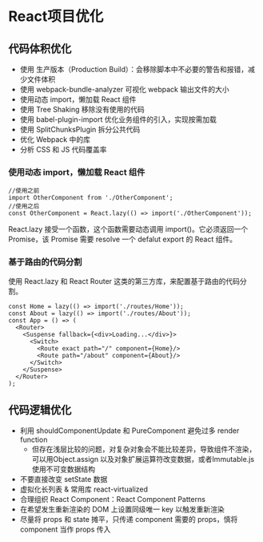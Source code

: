 # React项目优化

## 代码体积优化

* 使用 生产版本（Production Build）：会移除脚本中不必要的警告和报错，减少文件体积
* 使用 webpack-bundle-analyzer 可视化 webpack 输出文件的大小
* 使用动态 import，懒加载 React 组件
* 使用 Tree Shaking 移除没有使用的代码
* 使用 babel-plugin-import 优化业务组件的引入，实现按需加载
* 使用 SplitChunksPlugin 拆分公共代码
* 优化 Webpack 中的库
* 分析 CSS 和 JS 代码覆盖率

### 使用动态 import，懒加载 React 组件

```JSX
//使用之前
import OtherComponent from './OtherComponent';
//使用之后
const OtherComponent = React.lazy(() => import('./OtherComponent'));
```

React.lazy 接受一个函数，这个函数需要动态调用 import()。它必须返回一个 Promise，该 Promise 需要 resolve 一个 defalut export 的 React 组件。

### 基于路由的代码分割

使用 React.lazy 和 React Router 这类的第三方库，来配置基于路由的代码分割。

```JSX
const Home = lazy(() => import('./routes/Home'));
const About = lazy(() => import('./routes/About'));
const App = () => (
  <Router>
    <Suspense fallback={<div>Loading...</div>}>
      <Switch>
        <Route exact path="/" component={Home}/>
        <Route path="/about" component={About}/>
      </Switch>
    </Suspense>
  </Router>
);
```

## 代码逻辑优化

* 利用 shouldComponentUpdate 和 PureComponent 避免过多 render function
  * 但存在浅层比较的问题，对复杂对象会不能比较差异，导致组件不渲染，可以用Object.assign 以及对象扩展运算符改变数据，或者Immutable.js 使用不可变数据结构
* 不要直接改变 setState 数据
* 虚拟化长列表 & 常用库 react-virtualized
* 合理组织 React Component：React Component Patterns
* 在希望发生重新渲染的 DOM 上设置同级唯一 key 以触发重新渲染
* 尽量将 props 和 state 摊平，只传递 component 需要的 props，慎将 component 当作 props 传入
  
